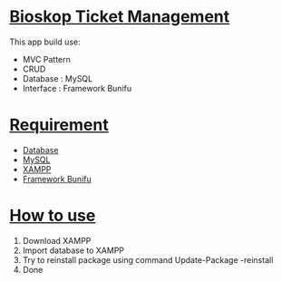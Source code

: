 <a href="https://github.com/vatikajuniar/TicketManagement"><h1>Bioskop Ticket Management</h1></a>

<p>This app build use: </p>
<ul>
  <li>MVC Pattern</li>
  <li>CRUD</li>
  <li>Database : MySQL</li>
  <li>Interface : Framework Bunifu</li>
</ul>

<a href="https://github.com/vatikajuniar/TicketManagement#Requirement"><h1>Requirement</h1></a>
<ul>
   <li><a href="">Database</a></li>
   <li><a href="https://www.mysql.com/">MySQL</a></li>
   <li><a href="https://www.apachefriends.org/">XAMPP</a></li>
  <li><a href="https://pesktop.com/en/windows/bunifu_ui_winforms_dataviz_advanced">Framework Bunifu</a></li>
</ul>

<a href="https://github.com/vatikajuniar/TicketManagement#How-To-Use"><h1>How to use </h1></a>
  
  1. Download XAMPP
  2. Import database to XAMPP
  3. Try  to reinstall package using command Update-Package -reinstall
  4. Done
